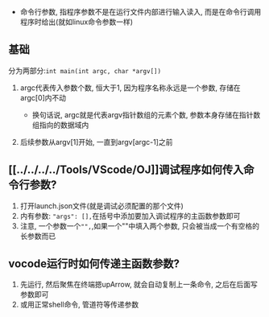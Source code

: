 - 命令行参数, 指程序参数不是在运行文件内部进行输入读入, 而是在命令行调用程序时给出(就如linux命令参数一样)

## 基础
分为两部分:`int main(int argc, char *argv[])`
1. argc代表传入参数个数, 恒大于1, 因为程序名称永远是一个参数, 存储在argc[0]内不动
	- 换句话说, argc就是代表argv指针数组的元素个数, 参数本身存储在指针数组指向的数据域内

2. 后续参数从argv[1]开始, 一直到argv[argc-1]之前


## [[../../../../Tools/VScode/OJ]]调试程序如何传入命令行参数?
1. 打开launch.json文件(就是调试必须配置的那个文件)
2. 内有参数: `"args": [],`在括号中添加要加入调试程序的主函数参数即可
3. 注意, 一个参数一个`"",`,如果一个""中填入两个参数, 只会被当成一个有空格的长参数而已

## vocode运行时如何传递主函数参数?
1. 先运行, 然后聚焦在终端摁upArrow, 就会自动复制上一条命令, 之后在后面写参数即可
2. 或用正常shell命令, 管道符等传递参数